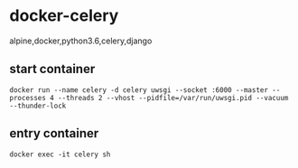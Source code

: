 # docker-celery
alpine,docker,python3.6,celery,django

## start container
```
docker run --name celery -d celery uwsgi --socket :6000 --master --processes 4 --threads 2 --vhost --pidfile=/var/run/uwsgi.pid --vacuum --thunder-lock
```

## entry container
```
docker exec -it celery sh
```
